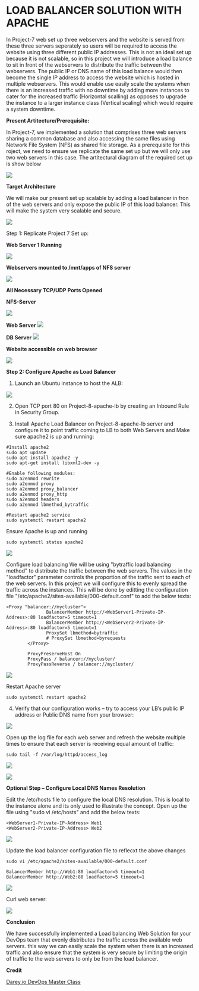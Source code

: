 # LOAD BALANCER SOLUTION WITH APACHE

In Project-7 web set up three webservers and the website is served from these three servers seperately so users will be required to access the website using three different public IP addresses. This is not an ideal set up because it is not scalable, so in this project we will introduce a load balance to sit in front of the webservers to distribute the traffic between the webservers. The public IP or DNS name of this load balance would then become the single IP address to access the website which is hosted in multiple webservers. This would enable use easily scale the systems when there is an increased traffic with no downtime by adding more instances to cater for the increased traffic (Horizontal scalling) as opposes to upgrade the instance to a larger instance class (Vertical scaling) which would require a system downtime.

__Present Artitecture/Prerequisite:__

In Project-7, we implemented a solution that comprises three web servers sharing a common database and also accessing the same files using Network File System (NFS) as shared file storage. As a prerequisite for this roject, we need to ensure we replicate the same set up but we will only use two web servers in this case. The artitectural diagram of the required set up is show below


![](./img/Prerequite.png)


__Target Architecture__

We will make our present set up scalable by adding a load balancer in fron of the web servers and only expose the public IP of this load balancer. This will make the system very scalable and secure.

![](./img/Target-Architecture.png)

Step 1: Replicate Project 7 Set up:

__Web Server 1 Running__

![](./img/httpd_started.png)

__Webservers mounted to /mnt/apps of NFS server__

![](./img/pr2-dir-mounted.png)

__All Necessary TCP/UDP Ports Opened__

__NFS-Server__

![](./img/pr3-nfsSG.png)

__Web Server__
![](./img/webserverSG.png)

__DB Server__
![](./img/sr4-dbSG.png)

__Website accessible on web browser__

![](./img/website_up.png)

__Step 2: Configure Apache as Load Balancer__

1. Launch an Ubuntu instance to host the ALB:

![](./img/alb-ec2.png)

2. Open TCP port 80 on Project-8-apache-lb by creating an Inbound Rule in Security Group.

3. Install Apache Load Balancer on Project-8-apache-lb server and configure it to point traffic coming to LB to both Web Servers and Make sure apache2 is up and running:

```SHELL
#Install apache2
sudo apt update 
sudo apt install apache2 -y
sudo apt-get install libxml2-dev -y

#Enable following modules:
sudo a2enmod rewrite
sudo a2enmod proxy
sudo a2enmod proxy_balancer
sudo a2enmod proxy_http
sudo a2enmod headers
sudo a2enmod lbmethod_bytraffic

#Restart apache2 service
sudo systemctl restart apache2
```
Ensure Apache is up and running

```SHELL
sudo systemctl status apache2
```

![](./img/Apache2-up.png)

Configure load balancing
We will be using "bytraffic load balancing method" to distribute the traffic between the web servers. The values in the "loadfactor" parameter controls the proportion of the traffic sent to each of the web servers. In this project we will configure this to evenly spread the traffic across the instances. This will be done by editting the configuration file "/etc/apache2/sites-available/000-default.conf" to add the below texts:

```SHELL
<Proxy "balancer://mycluster">
               BalancerMember http://<WebServer1-Private-IP-Address>:80 loadfactor=5 timeout=1
               BalancerMember http://<WebServer2-Private-IP-Address>:80 loadfactor=5 timeout=1
               ProxySet lbmethod=bytraffic
               # ProxySet lbmethod=byrequests
        </Proxy>

        ProxyPreserveHost On
        ProxyPass / balancer://mycluster/
        ProxyPassReverse / balancer://mycluster/
```
![](./img/alb-config.png)

Restart Apache server

```SHELL
sudo systemctl restart apache2
```

4. Verify that our configuration works – try to access your LB’s public IP address or Public DNS name from your browser:

![](./img/website_up.png)

Open up the log file for each web server and refresh the website multiple times to ensure that each server is receiving equal amount of traffic:

```SHELL
sudo tail -f /var/log/httpd/access_log
```

![](./img/server1-logs.png)

![](./img/logs-generated.png)

__Optional Step – Configure Local DNS Names Resolution__

Edit the /etc/hosts file to configure the local DNS resolution. This is local to the instance alone and its only used to illustrate the concept. Open up the file using "sudo vi /etc/hosts" and add the below texts:

```SHELL
<WebServer1-Private-IP-Address> Web1
<WebServer2-Private-IP-Address> Web2
```

![](./img/DNS-added.png)

Update the load balancer configuration file to reflecxt the above changes

```SHELL
sudo vi /etc/apache2/sites-available/000-default.conf
```

```SHELL
BalancerMember http://Web1:80 loadfactor=5 timeout=1
BalancerMember http://Web2:80 loadfactor=5 timeout=1
```
![](./img/hotsfile-editted.png)

Curl web server:

![](./img/curl-web.png)

__Conclusion__

We have successfully implemented a Load balancing Web Solution for your DevOps team that evenly distributes the traffic across the available web servers. this way we can easily scale the system when there is an increased traffic and also ensure that the system is very secure by limiting the origin of traffic to the web servers to only be from the load balancer.

__Credit__

[Darey.io DevOps Master Class](darey.io)














